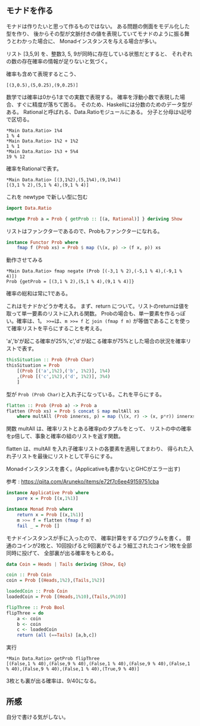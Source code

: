 ## モナドを作る

モナドは作りたいと思って作るものではない。
ある問題の側面をモデル化した型を作り、
後からその型が文脈付きの値を表現していてモナドのように振る舞うとわかった場合に、
Monadインスタンスを与える場合が多い。

リスト [3,5,9] を、整数3, 5, 9が同時に存在している状態だとすると、
それぞれの数の存在確率の情報が足りないと気づく。

確率も含めて表現するとこう、

```
[(3,0.5),(5,0.25),(9,0.25)]
```

数学では確率は0から1までの実数で表現する。
確率を浮動小数で表現した場合、すぐに精度が落ちて困る。
そのため、Haskellには分数のためのデータ型がある。
Rationalと呼ばれる、Data.Ratioモジュールにある。
分子と分母は`%`記号で区切る。

```
*Main Data.Ratio> 1%4
1 % 4
*Main Data.Ratio> 1%2 + 1%2
1 % 1
*Main Data.Ratio> 1%3 + 5%4
19 % 12
```

確率をRationalで表す。

```
*Main Data.Ratio> [(3,1%2),(5,1%4),(9,1%4)]
[(3,1 % 2),(5,1 % 4),(9,1 % 4)]
```

これを newtype で新しい型に包む

```haskell
import Data.Ratio

newtype Prob a = Prob { getProb :: [(a, Rational)] } deriving Show
```

リストはファンクターであるので、Probもファンクターになれる。

```haskell
instance Functor Prob where
    fmap f (Prob xs) = Prob $ map (\(x, p) -> (f x, p)) xs
```

動作させてみる

```
*Main Data.Ratio> fmap negate (Prob [(-3,1 % 2),(-5,1 % 4),(-9,1 % 4)])
Prob {getProb = [(3,1 % 2),(5,1 % 4),(9,1 % 4)]}
```

確率の総和は常に1である。

これはモナドかどうか考える。
まず、return について。リストのreturnは値を取って単一要素のリストに入れる関数。
Probの場合も、単一要素を作るっぽい。確率は、1。
`>>=`は、`m >>= f` と `join (fmap f m)` が等価であることを使って確率リストを平らにすることを考える。

'a','b'が起こる確率が25%,'c','d'が起こる確率が75%とした場合の状況を確率リストで表す。

```haskell
thisSituation :: Prob (Prob Char)
thisSituation = Prob
    [(Prob [('a',1%2),('b', 1%2)], 1%4)
    ,(Prob [('c',1%2),('d', 1%2)], 3%4)
    ]
```

型が `Prob (Prob Char)`と入れ子になっている。これを平らにする。

```haskell
flatten :: Prob (Prob a) -> Prob a
flatten (Prob xs) = Prob $ concat $ map multAll xs
    where multAll (Prob innerxs, p) = map (\(x, r) -> (x, p*r)) innerxs
```

関数 multAll は、確率リストとある確率pのタプルをとって、
リストの中の確率をp倍して、事象と確率の組のリストを返す関数。

flatten は、multAll を入れ子確率リストの各要素を適用してまわり、
得られた入れ子リストを最後にリストとして平らにする。

Monadインスタンスを書く。(Applicativeも書かないとGHCがエラー出す)

参考 : https://qiita.com/Aruneko/items/e72f7c6ee49159751cba

```haskell
instance Applicative Prob where
    pure x = Prob [(x,1%1)]

instance Monad Prob where
    return x = Prob [(x,1%1)]
    m >>= f = flatten (fmap f m)
    fail _ = Prob []
```

モナドインスタンスが手に入ったので、
確率計算をするプログラムを書く。
普通のコインが2枚と、10回投げると9回裏がでるよう細工されたコイン1枚を全部同時に投げて、
全部裏が出る確率をもとめる。

```haskell
data Coin = Heads | Tails deriving (Show, Eq)

coin :: Prob Coin
coin = Prob [(Heads,1%2),(Tails,1%2)]

loadedCoin :: Prob Coin
loadedCoin = Prob [(Heads,1%10),(Tails,9%10)]

flipThree :: Prob Bool
flipThree = do
    a <- coin
    b <- coin
    c <- loadedCoin
    return (all (==Tails) [a,b,c])
```

実行

```
*Main Data.Ratio> getProb flipThree
[(False,1 % 40),(False,9 % 40),(False,1 % 40),(False,9 % 40),(False,1 % 40),(False,9 % 40),(False,1 % 40),(True,9 % 40)]
```

3枚とも裏が出る確率は、9/40になる。

## 所感

自分で書ける気がしない。


